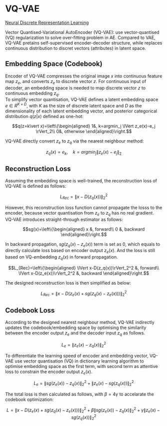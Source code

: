 # VQ-VAE
[Neural Discrete Representation Learning](https://proceedings.neurips.cc/paper/2017/file/7a98af17e63a0ac09ce2e96d03992fbc-Paper.pdf)  

Vector Quantised-Variational AutoEncoder (VQ-VAE): use vector-quantised (VQ) regularization to solve over-fitting problem in AE. Compared to VAE, VQ-VAE pretains self-supervised encoder-decoder structure, while replaces continuous distribution to discret vectors (attributes) in latent space.

## Embedding Space (Codebook)
Encoder of VQ-VAE compresses the original image $x$ into continuous feature map $z_e$, and converts $z_e$ to discrete vector $z$. For continuous input of decoder, an embedding space is needed to map discrete vector $z$ to continuous embedding $z_q$.  
To simplify vector quantisation, VQ-VAE defines a latent embedding space $e\in R^{K\times D}$, with $K$ as the size of discrete latent space and $D$ as the dimensionality of each latent embedding vector, and posterior categorical distribution $q(z|x)$ defined as one-hot:
```math
q(z=k\vert x)=\left\{\begin{aligned}
1&, k=argmin_j \lVert z_e(x)-e_j \rVert_2\\
0&, otherwise
\end{aligned}\right.
```
VQ-VAE directly convert $z_e$ to $z_q$ via the nearest neighbour method:
```math
z_q(x)=e_k,\quad k=argmin_j\lVert z_e(x)-e_j\rVert_2
```

## Reconstruction Loss
Assuming the embedding space is well-trained, the reconstruction loss of VQ-VAE is defined as follows:
```math
L_{Rec}=\lVert x-D(z_q(x))\rVert_2^2
```
However, this reconstruction loss function cannot propagate the losss to the encoder, because vector quantisation from $z_e$ to $z_q$ has no real gradient. VQ-VAE introduces straight-through estimator as follows:
```math
sg(x)=\left\{\begin{aligned}
x &, forward\\
0 &, backward
\end{aligned}\right.
```
In backward propagation, $sg(z_q(x)-z_e(x))$ term is set as 0, which equals to directly calculate loss based on encoder output $z_e(x)$. And the loss is still based on VQ-embedding $z_q(x)$ in forward propagation.
```math
L_{Rec}=\left\{\begin{aligned}
\lVert x-D(z_q(x))\rVert_2^2 &, forward\\
\lVert x-D(z_e(x))\rVert_2^2 &, backward
\end{aligned}\right.
```
The designed reconstruction loss is then simplified as below:
```math
L_{Rec}=\lVert x-D(z_e(x)+sg(z_q(x)-z_e(x))) \rVert_2^2
```

## Codebook Loss
According to the designed nearest neighbour method, VQ-VAE indirectly updates the codebook/embedding space by optimising the similarity between the encoder output $z_e$ and the decoder input $z_q$ as follows.
```math
L_e = \lVert z_e(x)-z_q(x)\rVert_2^2
```
To differentiate the learning speed of encoder and embedding vector, VQ-VAE use vector quantisation (VQ) in dictionary learning algorithm to optimise embedding space as the first term, with second term as attentive loss to constrain the encoder output $z_e(x)$.
```math
L_e=\lVert sg(z_e(x))-z_q(x) \rVert_2^2+\lVert z_e(x)-sg(z_q(x))\rVert_2^2
```
The total loss is then calculated as follows, with $\beta=4\gamma$ to accelarate the codebook optimization:
```math
L=\lVert x-D(z_e(x)+sg(z_q(x)-z_e(x)))\rVert_2^2+\beta\lVert sg(z_e(x))-z_q(x)\rVert_2^2+\gamma\lVert z_e(x)-sg(z_q(x))\rVert_2^2
```
